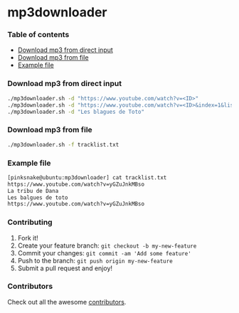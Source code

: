   mp3downloader
=================

### Table of contents

 * [Download mp3 from direct input](#Download-mp3-from-direct-input)
 * [Download mp3 from file ](#Download-mp3-from-file)
 * [Example file ](#Example-file)

### Download mp3 from direct input

```sh
./mp3downloader.sh -d "https://www.youtube.com/watch?v=<ID>"
./mp3downloader.sh -d "https://www.youtube.com/watch?v=<ID>&index=1&list=<ID>"
./mp3downloader.sh -d "Les blagues de Toto"
```

### Download mp3 from file

```sh
./mp3downloader.sh -f tracklist.txt
```

### Example file
```sh
[pinksnake@ubuntu:mp3downloader] cat tracklist.txt
https://www.youtube.com/watch?v=yGZuJnkMBso
La tribu de Dana
Les balgues de toto
https://www.youtube.com/watch?v=yGZuJnkMBso
```

### Contributing

1. Fork it!
2. Create your feature branch: `git checkout -b my-new-feature`
3. Commit your changes: `git commit -am 'Add some feature'`
4. Push to the branch: `git push origin my-new-feature`
5. Submit a pull request and enjoy!

### Contributors

Check out all the awesome [contributors](https://github.com/PinkSnake/mp3downloader/graphs/contributors).
